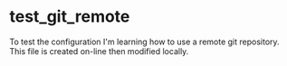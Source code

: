 # test_git_remote
To test the configuration
I'm learning how to use a remote git repository.
This file is created on-line then modified locally.